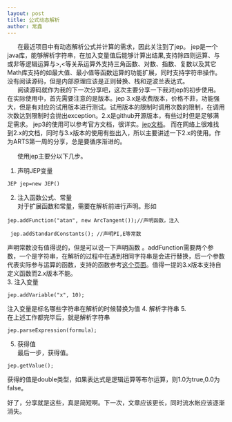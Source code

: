 ```yaml
---
layout: post
title: 公式动态解析
author: 常鑫
---
```

&nbsp;&nbsp;&nbsp;&nbsp;&nbsp;&nbsp;在最近项目中有动态解析公式并计算的需求，因此关注到了jep。
jep是一个java库，能够解析字符串，在加入变量值后能够计算出结果,支持除四则运算、与或非等逻辑运算与>,<等关系运算外支持三角函数、对数、指数、复数以及其它Math库支持的如最大值、最小值等函数运算的功能扩展，同时支持字符串操作。没有阅读源码，但是内部原理应该是正则替换、栈和逆波兰表达式。<br>
&nbsp;&nbsp;&nbsp;&nbsp;&nbsp;&nbsp;阅读源码就作为我的下一次分享吧，这次主要分享一下我对jep的初步使用。在实际使用中，首先需要注意的是版本。jep 3.x是收费版本，价格不菲，功能强大，但是有对应的试用版本进行测试。试用版本的限制时调用次数的限制，在调用次数达到限制时会抛出exception。2.x是github开源版本，有些过时但是足够满足需求。
jep3的使用可以参考官方文档，很详实。[jep文档](http://www.singularsys.com/jep/doc/html/index.html)。
而在网络上很难找到2.x的文档，同时与3.x版本的使用有些出入，所以主要讲述一下2.x的使用。作为ARTS第一周的分享，总是要循序渐进的。<br>

&nbsp;&nbsp;&nbsp;&nbsp;&nbsp;&nbsp;使用jep主要分以下几步。
1. 声明JEP变量

```
JEP jep=new JEP()
```
2. 注入函数公式、常量
<br>对于扩展函数和常量，需要在解析前进行声明。形如
```
jep.addFunction("atan", new ArcTangent());//声明函数，注入
```

```
 jep.addStandardConstants(); //声明PI,E等常数
```

声明常数没有值得说的，但是可以说一下声明函数
。addFunction需要两个参数，一个是字符串，在解析的过程中在遇到相同字符串是会进行替换，后一个参数代表实际参与运算的函数，支持的函数参考[这个页面](http://www.singularsys.com/jep/doc/html/functions.html)。值得一提的3.x版本支持自定义函数而2.x版本不能。<br>
3. 注入变量

```
jep.addVariable("x", 10);

```
注入变量是标名哪些字符串在解析的时候替换为值
4. 解析字符串
5. <br>在上述工作都完毕后，就是解析字符串

```
jep.parseExpression(formula);
```

5. 获得值
<br>最后一步，获得值。

```
jep.getValue();
```
获得的值是double类型，如果表达式是逻辑运算等布尔运算，则1.0为true,0.0为false。

好了，分享就是这些，真是简短啊。下一次，文章应该更长，同时流水帐应该逐渐消失。




